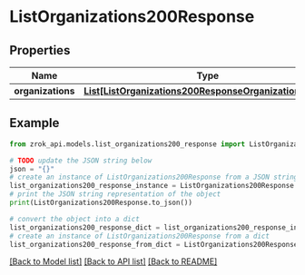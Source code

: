 # ListOrganizations200Response


## Properties

Name | Type | Description | Notes
------------ | ------------- | ------------- | -------------
**organizations** | [**List[ListOrganizations200ResponseOrganizationsInner]**](ListOrganizations200ResponseOrganizationsInner.md) |  | [optional] 

## Example

```python
from zrok_api.models.list_organizations200_response import ListOrganizations200Response

# TODO update the JSON string below
json = "{}"
# create an instance of ListOrganizations200Response from a JSON string
list_organizations200_response_instance = ListOrganizations200Response.from_json(json)
# print the JSON string representation of the object
print(ListOrganizations200Response.to_json())

# convert the object into a dict
list_organizations200_response_dict = list_organizations200_response_instance.to_dict()
# create an instance of ListOrganizations200Response from a dict
list_organizations200_response_from_dict = ListOrganizations200Response.from_dict(list_organizations200_response_dict)
```
[[Back to Model list]](../README.md#documentation-for-models) [[Back to API list]](../README.md#documentation-for-api-endpoints) [[Back to README]](../README.md)


